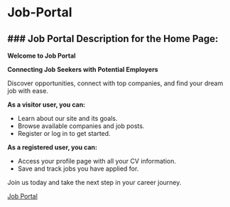 # Job-Portal
## ### Job Portal Description for the Home Page:

**Welcome to Job Portal**

**Connecting Job Seekers with Potential Employers**

Discover opportunities, connect with top companies, and find your dream job with ease.

**As a visitor user, you can:**
- Learn about our site and its goals.
- Browse available companies and job posts.
- Register or log in to get started.

**As a registered user, you can:**
- Access your profile page with all your CV information.
- Save and track jobs you have applied for.

Join us today and take the next step in your career journey.

<a href="https://www.figma.com/proto/MQfBm1Umpdie5a799Up0Sv/Untitled?node-id=15-114&t=YqahoGs2MAD7jd58-0&scaling=min-zoom&page-id=0%3A1&starting-point-node-id=3%3A2">Job Portal</a>